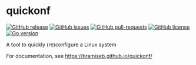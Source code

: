 # quickonf

[![GitHub release](https://img.shields.io/github/release/tiramiseb/quickonf.svg)](https://GitHub.com/tiramiseb/quickonf/releases/)
[![GitHub issues](https://img.shields.io/github/issues/tiramiseb/quickonf.svg)](https://GitHub.com/tiramiseb/quickonf/issues/)
[![GitHub pull-requests](https://img.shields.io/github/issues-pr/tiramiseb/quickonf.svg)](https://GitHub.com/tiramiseb/quickonf/pull/)
[![GitHub license](https://img.shields.io/github/license/tiramiseb/quickonf.svg)](https://github.com/tiramiseb/quickonf/blob/master/LICENSE)
[![Go version](https://img.shields.io/github/go-mod/go-version/tiramiseb/quickonf.svg)](https://github.com/tiramiseb/quickonf)

A tool to quickly (re)configure a Linux system

For documentation, see <https://tiramiseb.github.io/quickonf/>
